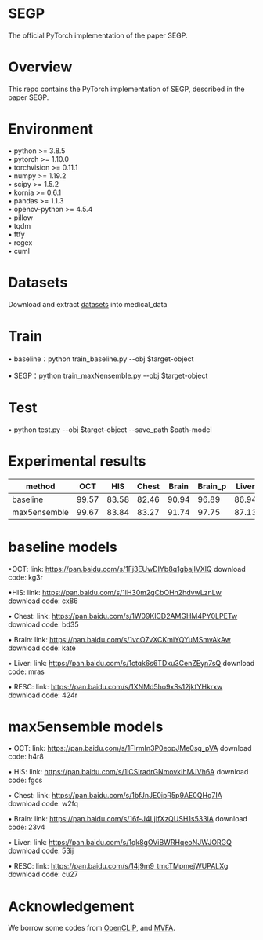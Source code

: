 
# SEGP
The official PyTorch implementation of the paper SEGP.

# Overview
This repo contains the PyTorch implementation of SEGP, described in the paper SEGP.  

# Environment
&bull; python >= 3.8.5<br>
&bull; pytorch >= 1.10.0<br>
&bull; torchvision >= 0.11.1<br>
&bull; numpy >= 1.19.2<br>
&bull; scipy >= 1.5.2<br>
&bull; kornia >= 0.6.1<br>
&bull; pandas >= 1.1.3<br>
&bull; opencv-python >= 4.5.4<br>
&bull; pillow<br>
&bull; tqdm<br>
&bull; ftfy<br>
&bull; regex<br>
&bull; cuml<br>


# Datasets
Download and extract [datasets](https://github.com/MediaBrain-SJTU/MVFA-AD?tab=readme-ov-file) into medical_data


# Train
&bull; baseline：python train_baseline.py --obj $target-object

&bull; SEGP：python train_maxNensemble.py --obj $target-object

# Test
&bull; python test.py --obj $target-object --save_path $path-model

# Experimental results
| method | OCT| HIS| Chest| Brain| Brain_p| Liver| Liver_p| RESC| RESC_p 
| ---- | ---- | ---- | ---- | ---- | ---- | ---- | ---- | ---- | ---- 
| baseline | 99.57| 83.58| 82.46| 90.94| 96.89| 86.94| 99.57| 95.86| 99.16 
| max5ensemble | 99.67| 83.84| 83.27| 91.74| 97.75| 87.13| 99.71| 96.29| 99.03 

# baseline models
&bull;OCT: link: https://pan.baidu.com/s/1Fj3EUwDIYb8q1gbajIVXlQ download code: kg3r

&bull;HIS: link: https://pan.baidu.com/s/1lH30m2qCbOHn2hdvwLznLw download code: cx86

&bull; Chest: link: https://pan.baidu.com/s/1W09KlCD2AMGHM4PY0LPETw download code: bd35

&bull; Brain: link: https://pan.baidu.com/s/1vcO7vXCKmiYQYuMSmvAkAw download code: kate

&bull; Liver: link: https://pan.baidu.com/s/1ctqk6s6TDxu3CenZEyn7sQ download code: mras

&bull; RESC: link: https://pan.baidu.com/s/1XNMd5ho9xSs12jkfYHkrxw download code: 424r

# max5ensemble models
&bull; OCT: link: https://pan.baidu.com/s/1FlrmIn3P0eopJMe0sg_pVA download code: h4r8

&bull; HIS: link: https://pan.baidu.com/s/1lCSIradrGNmovkIhMJVh6A download code: fgcs

&bull; Chest: link: https://pan.baidu.com/s/1bfJnJE0ipR5p9AE0QHq7IA download code: w2fq

&bull; Brain: link: https://pan.baidu.com/s/16f-J4LjIfXzQUSH1s533iA download code: 23v4

&bull; Liver: link: https://pan.baidu.com/s/1qk8gOViBWRHqeoNJWJORGQ download code: 53ij

&bull; RESC: link: https://pan.baidu.com/s/14j9m9_tmcTMpmejWUPALXg download code: cu27

# Acknowledgement
We borrow some codes from [OpenCLIP](https://github.com/mlfoundations/open_clip), and [MVFA](https://github.com/MediaBrain-SJTU/MVFA-AD?tab=readme-ov-file).

